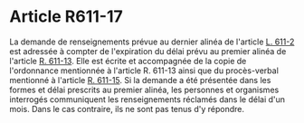 # Article R611-17

La demande de renseignements prévue au dernier alinéa de l'article <a href='/code-de-commerce/partie-legislative/livre-vi-des-difficultes-des-entreprises/titre-ier-de-la-prevention-des-difficultes-des-entreprises/chapitre-ier-de-la-prevention-des-difficultes-des-entreprises-du-mandat-ad-hoc-et-de-la-procedure-de-conciliation/l611-2.md' title='Code de commerce - art. L611-2 (V)'>L. 611-2 </a>est adressée à compter de l'expiration du délai prévu au premier alinéa de l'article <a href='/code-de-commerce/partie-reglementaire/livre-vi-des-difficultes-des-entreprises/titre-ier-de-la-prevention-des-difficultes-des-entreprises/chapitre-ier-de-la-prevention-des-difficultes-des-entreprises-du-mandat-ad-hoc-et-de-la-procedure-de-conciliation/section-2-de-la-detection-des-difficultes-des-entreprises-par-le-president-du-tribunal-de-commerce/r611-13.md' title='Code de commerce - art. R611-13 (V)'>R. 611-13</a>. Elle est écrite et accompagnée de la copie de l'ordonnance mentionnée à l'article R. 611-13 ainsi que du procès-verbal mentionné à l'article <a href='/code-de-commerce/partie-reglementaire/livre-vi-des-difficultes-des-entreprises/titre-ier-de-la-prevention-des-difficultes-des-entreprises/chapitre-ier-de-la-prevention-des-difficultes-des-entreprises-du-mandat-ad-hoc-et-de-la-procedure-de-conciliation/section-2-de-la-detection-des-difficultes-des-entreprises-par-le-president-du-tribunal-de-commerce/r611-15.md' title='Code de commerce - art. R611-15 (V)'>R. 611-15</a>. Si la demande a été présentée dans les formes et délai prescrits au premier alinéa, les personnes et organismes interrogés communiquent les renseignements réclamés dans le délai d'un mois. Dans le cas contraire, ils ne sont pas tenus d'y répondre.